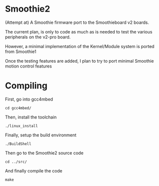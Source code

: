 # Smoothie2

(Attempt at) A Smoothie firmware port to the Smoothieboard v2 boards.

The current plan, is only to code as much as is needed to test the various peripherals on the v2-pro board.

However, a minimal implementation of the Kernel/Module system is ported from Smoothie1

Once the testing features are added, I plan to try to port minimal Smoothie motion control features

# Compiling

First, go into gcc4mbed

    cd gcc4mbed/

Then, install the toolchain

    ./linux_install

Finally, setup the build environment

    ./BuildShell

Then go to the Smoothie2 source code

    cd ../src/

And finally compile the code

    make


